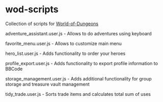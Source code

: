 wod-scripts
===========

Collection of scripts for [World-of-Dungeons](http://www.world-of-dungeons.net)

adventure_assistant.user.js - Allows to do adventures using keyboard

favorite_menu.user.js       - Allows to customize main menu

hero_list.user.js           - Adds functionality to order your heroes

profile_export.user.js      - Adds functionality to export profile information to BBCode

storage_management.user.js  - Adds additional functionality for group storage and treasure vault management

tidy_trade.user.js          - Sorts trade items and calculates total sum of uses
